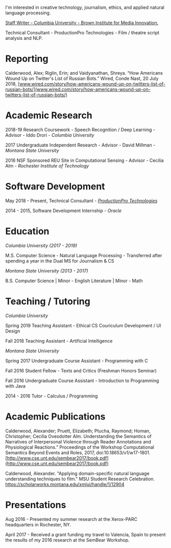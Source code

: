 
I'm interested in creative technology, journalism, ethics, and applied natural language processing. 

[Staff Writer - Columbia University - Brown Institute for Media Innovation.](https://brown.columbia.edu/portfolio/alex-calderwood/)

Technical Consultant - ProductionPro Technologies - Film / theatre script analysis and NLP. 

# Reporting

Calderwood, Alex; Riglin, Erin; and Vaidyanathan, Shreya. “How Americans Wound Up on Twitter's List of Russian Bots.” Wired, Conde Nast, 20 July 2018, [www.wired.com/story/how-americans-wound-up-on-twitters-list-of-russian-bots/](www.wired.com/story/how-americans-wound-up-on-twitters-list-of-russian-bots/)

# Academic Research

2018-19 Research Coursework - Speech Recognition / Deep Learning - Advisor - Iddo Drori - _Columbia University_

2017 Undergraduate Independent Research - Advisor - David Millman - _Montana State University_

2016 NSF Sponsored REU Site in Computational Sensing - Advisor - Cecilia Alm -  _Rochester Institute of Technology_

# Software Development

May 2018 - Present, Technical Consultant - _[ProductionPro Technologies](https://production.pro/)_

2014 - 2015, Software Development Internship - _Oracle_

# Education

_Columbia University (2017 - 2019)_

M.S. Computer Science - Natural Language Processing - Transferred after spending a year in the Dual MS for Journalism & CS

_Montana State University (2013 - 2017)_

B.S. Computer Science | Minor - English Literature | Minor - Math

# Teaching / Tutoring

_Columbia University_ 

Spring 2019 Teaching Assistant - Ethical CS Couriculum Development / UI Design

Fall 2018 Teaching Assistant - Artificial Intelligence

_Montana State University_

Spring 2017 Undergraduate Course Assistant - Programming with C

Fall 2016 Student Fellow - Texts and Critics (Freshman Honors Seminar)

Fall 2016 Undergraduate Course Assistant - Introduction to Programming with Java

2014 - 2016 Tutor - Calculus / Programming

# Academic Publications
Calderwood, Alexander; Pruett, Elizabeth; Ptucha, Raymond; Homan, Christopher; Cecilia Ovesdotter Alm. Understanding the Semantics of Narratives of Interpersonal Violence through Reader Annotations and Physiological Reactions.” Proceedings of the Workshop Computational Semantics Beyond Events and Roles, 2017, doi:10.18653/v1/w17-1801. [http://www.cse.unt.edu/sembear2017/book.pdf](http://www.cse.unt.edu/sembear2017/book.pdf)

Calderwood, Alexander. "Applying domain-specific natural language understanding techniques to film." MSU Student Research Celebration. https://scholarworks.montana.edu/xmlui/handle/1/12904

# Presentations
Aug 2016 -  Presented my summer research at the Xerox-PARC headquarters in Rochester, NY.

April 2017 - Received a grant funding my travel to Valencia, Spain to present the results of my 2016 research at the SemBear Workshop.



